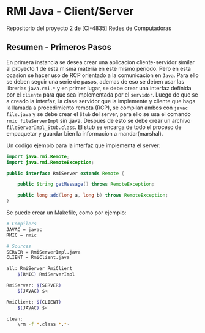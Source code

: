 RMI Java - Client/Server
========================

Repositorio del proyecto 2 de [CI-4835] Redes de Computadoras

Resumen - Primeros Pasos
-------

En primera instancia se desea crear una aplicacion cliente-servidor
similar al proyecto 1 de esta misma materia en este mismo
periodo. Pero en esta ocasion se hacer uso de RCP orientado a la
comunicacion en `Java`. Para ello se deben seguir una serie de pasos,
ademas de eso se deben usar las librerias `java.rmi.*` y en primer
lugar, se debe crear una interfaz definida por el `cliente` para que
sea implementada por el `servidor`. Luego de que se a creado la
interfaz, la clase servidor que la implemente y cliente que haga la
llamada a procedimiento remota (RCP), se compilan ambos con `javac
file.java` y se debe crear el `Stub` del server, para ello se usa el
comando `rmic fileServerImpl` sin .java. Despues de esto se debe crear
un archivo `fileServerImpl_Stub.class`. El stub se encarga de todo el
proceso de empaquetar y guardar bien la informacion a mandar(marshal).

Un codigo ejemplo para la interfaz que implementa el server:

```java
import java.rmi.Remote;
import java.rmi.RemoteException;

public interface RmiServer extends Remote {

    public String getMessage() throws RemoteException;

    public long add(long a, long b) throws RemoteException;
}
```

Se puede crear un Makefile, como por ejemplo:

```bash
# Compilers
JAVAC = javac
RMIC = rmic

# Sources
SERVER = RmiServerImpl.java
CLIENT = RmiClient.java

all: RmiServer RmiClient
	$(RMIC) RmiServerImpl

RmiServer: $(SERVER)
	$(JAVAC) $<

RmiClient: $(CLIENT)
	$(JAVAC) $<

clean:
	\rm -f *.class *.*~
```
